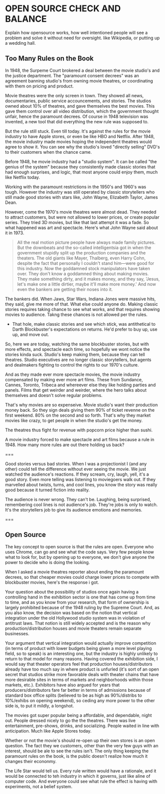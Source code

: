 
# OPEN SOURCE CHECK AND BALANCE

Explain how opensource works, how well intentioned people will see a problem and solve it without need for oversight. like Wikipedia, or putting up a wedding hall.

## Too Many Rules on the Book

In 1948, the Surpeme Court brokered a deal between the movie studio's and the justice department. The "paramount consent decrees" was an agreement banning studio's from owning movie theatres, or coordinating with them on pricing and product.

Movie theatres were the only screen in town. They showed all news, documentaries, public service accouncements, and stories. The studios owned about 10% of theatres, and gave themselves the best movies. This gave them control over all video distribution, which the government thought unfair, hence the paramount decrees. Of course in 1948 television was invented, a new tool that did everything the new rule was supposed to.

But the rule still stuck. Even till today. It's against the rules for the movie industry to have Apple stores, or even be like HBO and Netflix. After 1948, the movie industry made movies hoping the independent theatres would agree to show it. You can see why the studio's loved "directly selling" DVD's to their customers when the chance came.

Before 1948, he movie industry had a "studio system". It can be called "the genius of the system" because they consistently made classic stories that had enough surprises, and logic, that most anyone could enjoy them, much like Netflix today.

Working with the paramount restrictions in the 1950's and 1960's was tough. However the industry was still operated by classic storytellers who still made good stories with stars like, John Wayne, Elizabeth Taylor, James Dean.

However, come the 1970's movie theatres were almost dead. They needed to attract customers, but were not allowed to lower prices, or create popular series. They tried 3D movies, but like that last attempt it was a fade. So what happened was art and spectacle. Here's what John Wayne said about it in 1973.

> All the real motion picture people have always made family pictures. But the downbeats and the so-called intelligentsia got in when the government stupidly split up the production companies and the theaters. The old giants like Mayer, Thalberg, even Harry Cohn, despite the fact that personally I couldn't stand him—were good for this industry. Now the goddamned stock manipulators have taken over. They don't know a goddamned thing about making movies. They make something dirty, and it makes money, and they say, 'Jesus, let's make one a little dirtier, maybe it'll make more money.' And now even the bankers are getting their noses into it.

The bankers did. When Jaws, Star Wars, Indiana Jones were massive hits, they said, give me more of that. What else could anyone do. Making classic stories requires taking chance to see what works, and that requires showing movies to audience. Takng these chances is not allowed per the rules.

* That hole, make classic stories and see which stick, was antithetical to Darth Blockbuster's expectations on returns. He'd prefer to buy up, use up, and move out.

So, here we are today, watching the same blockbuster stories, but with more effects, and spectacle each time, so hopefully we wont notice the stories kinda suck. Studio's keep making them, because they can tell theatres. Studio executives are no longer classic storytellers, but agents and dealmakers fighting to control the rights to our 1970's culture.

And as they made ever more spectacle movies, the movie industry compensated by making ever more art films. These from Sundance, Cannes, Toronto, Tribeca and whereever else they like holding parties and panels. Films that get weirder and weirder, where the hero talks about themselves and doesn't solve regular problems.

That's why movies are so expenseive. Movie studio's want their production money back. So they sign deals giving them 90% of ticket revenne on the first weekend. 80% on the second and so forth. That's why they market movies like crazy, to get people in when the studio's get the money.

The theatres thus fight for revenue with popcorn price higher than sushi.

A movie industry forced to make spectacle and art films because a rule in 1948. How many more rules are out there holding us back?

===

Good stories versus bad stories. When I was a projectionist I (and any other) could tell the difference without ever seeing the movie. We just watched the audience's reactions. If they scream, cry, laugh, yell, it's a good story. Even more telling was listening to moviegoers walk out. If they marvelled about twists, turns, and cool lines, you know the story was really good because it turned fiction into reality.

The audience is never wrong. They can't be. Laughing, being surprised, remembering cool lines is not audience's job. They're jobs is only to watch. It's the storytellers job to give its audience emotions and memories.

===

## Open Source

The key concept to open source is that the rules are open. Everyone who uses Chrome, can go and see what the code says. Very few people know what to look for, but by opening up to everyone, we don't give anyone the power to decide who is doing the looking.

When I asked a movie theatres reporter about ending the paramount decrees, so that cheaper movies could charge lower prices to compete with blockbuster movies, here's the response i got.

Your question about the possibility of studios once again having a controlling hand in the exhibition sector is one that has come up from time to time, and as you know from your research, that form of ownership is largely prohibited because of the 1948 ruling by the Supreme Court.  And, as you also know, the decision was based on the notion that vertical integration under the old Hollywood studio system was in violation of antitrust laws.  That notion is still widely accepted and is the reason why production/distribution houses and movie theaters remain separate businesses.

Your argument that vertical integration would actually improve competition (in terms of product with lower budgets being given a more level playing field, so to speak) is an interesting one, but the industry is highly unlikely to return to that model for many reasons.  Having covered the exhibition side, I would say that theater operators feel that production houses/distributors already have too much say in where product is unfurled (it's sort of an open secret that studios strike more favorable deals with theater chains that have more desirable sites in terms of markets and neighborhoods within those markets, etc.).  Exhibitors have also argued for years that producers/distributors fare far better in terms of admissions because of standard box office splits (believed to be as high as 90%/distribs to 10%/exhibs on opening weekend), so ceding any more power to the other side is, to put it mildly, a longshot.

The movies got super popular being a affordable, and dependable, night out. People dressed nicely to go the the theatres. There was live entertainment, pre-shows, drinks, and socializing. People waited in line with anticipation. Much like Apple Stores today.

Whether or not the movie's should re-open up their own stores is an open question. The fact they we customers, other than the very few guys with an interest, should be ale to see the rules isn't. The only thing keeping the paramount rules on the book, is the public doesn't realize how much it changes their econonmy.

The Life Star would tell us. Every rule written would have a rationale, and it would be connected to teh industry in which it governs, just like aline of computer code. And everyone could see what rule the effect is having with experiments, not a belief system.
